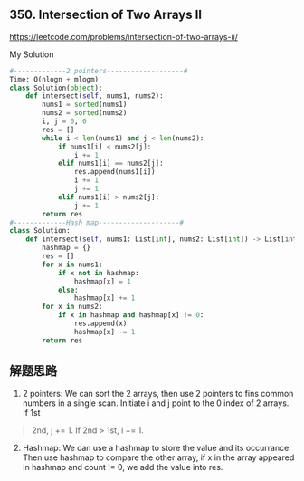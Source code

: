 ## 350. Intersection of Two Arrays II

https://leetcode.com/problems/intersection-of-two-arrays-ii/

My Solution

```python
#-------------2 pointers-------------------#
Time: O(nlogn + mlogm)
class Solution(object):
    def intersect(self, nums1, nums2):
        nums1 = sorted(nums1)
        nums2 = sorted(nums2)
        i, j = 0, 0
        res = []
        while i < len(nums1) and j < len(nums2):
            if nums1[i] < nums2[j]:
                i += 1
            elif nums1[i] == nums2[j]:
                res.append(nums1[i])
                i += 1
                j += 1
            elif nums1[i] > nums2[j]:
                j += 1
        return res
#-------------Hash map--------------------#
class Solution:
    def intersect(self, nums1: List[int], nums2: List[int]) -> List[int]:
        hashmap = {}
        res = []
        for x in nums1:
            if x not in hashmap:
                hashmap[x] = 1
            else:
                hashmap[x] += 1
        for x in nums2:
            if x in hashmap and hashmap[x] != 0:
                res.append(x)
                hashmap[x] -= 1
        return res

```
## 解题思路
1. 2 pointers: We can sort the 2 arrays, then use 2 pointers to fins common numbers in a single scan. Initiate i and j point to the 0 index of 2 arrays. If 1st 
> 2nd, j += 1. If 2nd > 1st, i += 1. 

2. Hashmap: We can use a hashmap to store the value and its occurrance. Then use hashmap to compare the other array, if x in the array appeared in hashmap and count
!= 0, we add the value into res. 


